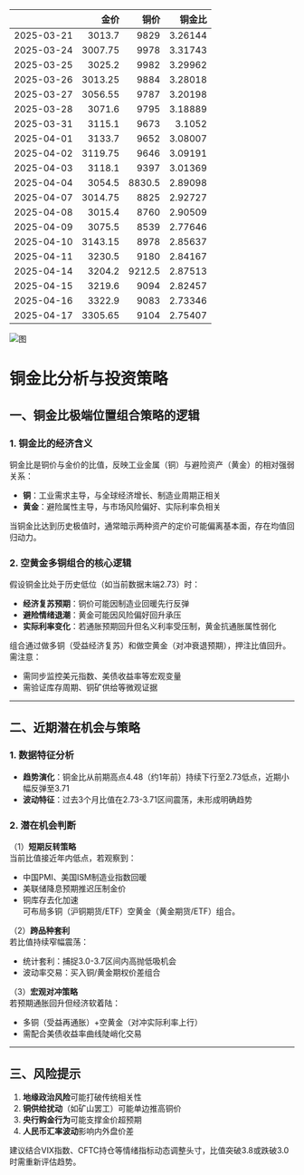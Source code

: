|            |    金价 |   铜价 |   铜金比 |
|:-----------|--------:|-------:|---------:|
| 2025-03-21 | 3013.7  | 9829   |  3.26144 |
| 2025-03-24 | 3007.75 | 9978   |  3.31743 |
| 2025-03-25 | 3025.2  | 9982   |  3.29962 |
| 2025-03-26 | 3013.25 | 9884   |  3.28018 |
| 2025-03-27 | 3056.55 | 9787   |  3.20198 |
| 2025-03-28 | 3071.6  | 9795   |  3.18889 |
| 2025-03-31 | 3115.1  | 9673   |  3.1052  |
| 2025-04-01 | 3133.7  | 9652   |  3.08007 |
| 2025-04-02 | 3119.75 | 9646   |  3.09191 |
| 2025-04-03 | 3118.1  | 9397   |  3.01369 |
| 2025-04-04 | 3054.5  | 8830.5 |  2.89098 |
| 2025-04-07 | 3014.75 | 8825   |  2.92727 |
| 2025-04-08 | 3015.4  | 8760   |  2.90509 |
| 2025-04-09 | 3075.5  | 8539   |  2.77646 |
| 2025-04-10 | 3143.15 | 8978   |  2.85637 |
| 2025-04-11 | 3230.5  | 9180   |  2.84167 |
| 2025-04-14 | 3204.2  | 9212.5 |  2.87513 |
| 2025-04-15 | 3219.6  | 9094   |  2.82457 |
| 2025-04-16 | 3322.9  | 9083   |  2.73346 |
| 2025-04-17 | 3305.65 | 9104   |  2.75407 |

![图](copper_gold\2025-04-18_plot.png)



# 铜金比分析与投资策略

## 一、铜金比极端位置组合策略的逻辑

### 1. 铜金比的经济含义
铜金比是铜价与金价的比值，反映工业金属（铜）与避险资产（黄金）的相对强弱关系：
- **铜**：工业需求主导，与全球经济增长、制造业周期正相关
- **黄金**：避险属性主导，与市场风险偏好、实际利率负相关

当铜金比达到历史极值时，通常暗示两种资产的定价可能偏离基本面，存在均值回归动力。

### 2. 空黄金多铜组合的核心逻辑
假设铜金比处于历史低位（如当前数据末端2.73）时：
- **经济复苏预期**：铜价可能因制造业回暖先行反弹
- **避险情绪退潮**：黄金可能因风险偏好回升承压
- **实际利率变化**：若通胀预期回升但名义利率受压制，黄金抗通胀属性弱化

组合通过做多铜（受益经济复苏）和做空黄金（对冲衰退预期），押注比值回升。需注意：
- 需同步监控美元指数、美债收益率等宏观变量
- 需验证库存周期、铜矿供给等微观证据

---

## 二、近期潜在机会与策略

### 1. 数据特征分析
- **趋势演化**：铜金比从前期高点4.48（约1年前）持续下行至2.73低点，近期小幅反弹至3.71
- **波动特征**：过去3个月比值在2.73-3.71区间震荡，未形成明确趋势

### 2. 潜在机会判断
（1）**短期反转策略**  
当前比值接近年内低点，若观察到：
- 中国PMI、美国ISM制造业指数回暖
- 美联储降息预期推迟压制金价
- 铜库存去化加速  
可布局多铜（沪铜期货/ETF）空黄金（黄金期货/ETF）组合。

（2）**跨品种套利**  
若比值持续窄幅震荡：
- 统计套利：捕捉3.0-3.7区间内高抛低吸机会
- 波动率交易：买入铜/黄金期权价差组合

（3）**宏观对冲策略**  
若预期通胀回升但经济软着陆：
- 多铜（受益再通胀）+空黄金（对冲实际利率上行）
- 需配合美债收益率曲线陡峭化交易

---

## 三、风险提示
1. **地缘政治风险**可能打破传统相关性
2. **铜供给扰动**（如矿山罢工）可能单边推高铜价
3. **央行购金行为**可能支撑金价超预期
4. **人民币汇率波动**影响内外盘价差

建议结合VIX指数、CFTC持仓等情绪指标动态调整头寸，比值突破3.8或跌破3.0时需重新评估趋势。